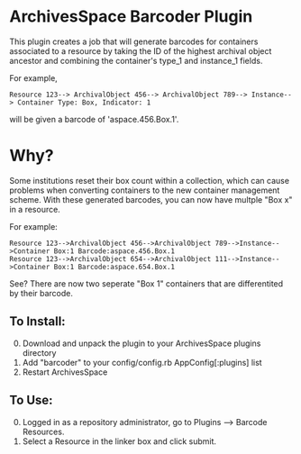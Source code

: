 # ArchivesSpace Barcoder Plugin

This plugin creates a job that will generate barcodes for containers associated to a resource by
taking the ID of the highest archival object ancestor and combining the container's type_1 and
instance_1 fields. 

For example, 

``` Resource 123--> ArchivalObject 456--> ArchivalObject 789--> Instance--> Container Type: Box, Indicator: 1 ```

will be given a barcode of 'aspace.456.Box.1'.

# __Why?__ 


Some institutions reset their box count within a collection, which can cause problems when converting containers to the new
container management scheme. With these generated barcodes, you can now have multple "Box x" in a resource.

For example:

``` 
Resource 123-->ArchivalObject 456-->ArchivalObject 789-->Instance-->Container Box:1 Barcode:aspace.456.Box.1 
Resource 123-->ArchivalObject 654-->ArchivalObject 111-->Instance-->Container Box:1 Barcode:aspace.654.Box.1
```

See? There are now two seperate "Box 1" containers that are differentited by their barcode. 

## To Install:

0. Download and unpack the plugin to your ArchivesSpace plugins directory
1. Add "barcoder" to your config/config.rb AppConfig[:plugins] list
2. Restart ArchivesSpace

## To Use:
0. Logged in as a repository administrator, go to Plugins --> Barcode Resources. 
1. Select a Resource in the linker box and click submit.


